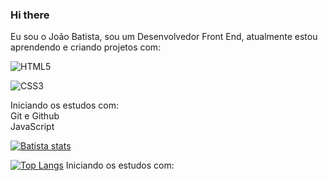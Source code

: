 ### Hi there 
Eu sou o João Batista, sou um Desenvolvedor Front End, atualmente estou aprendendo e criando projetos com:

![HTML5](https://img.shields.io/badge/HTML5-E34F26?style=for-the-badge&logo=html5&logoColor=white)

![CSS3](https://img.shields.io/badge/CSS3-1572B6?style=for-the-badge&logo=css3&logoColor=white)

Iniciando os estudos com:
<br>
Git e Github
<br>
JavaScript

[![Batista stats](https://github-readme-stats.vercel.app/api?username=Batista78)](https://github.com/anuraghazra/github-readme-stats)

[![Top Langs](https://github-readme-stats.vercel.app/api/top-langs/?username=Batista78)](https://github.com/anuraghazra/github-readme-stats)
Iniciando os estudos com:
